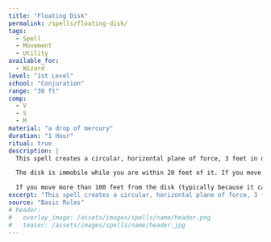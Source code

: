 ```yaml
---
title: "Floating Disk"
permalink: /spells/floating-disk/
tags:
  - Spell
  - Movement
  - Utility
available_for:
  - Wizard
level: "1st Level"
school: "Conjuration"
range: "30 ft"
comp:
  - V
  - S
  - M
material: "a drop of mercury"
duration: "1 Hour"
ritual: true
description: |
  This spell creates a circular, horizontal plane of force, 3 feet in diameter and 1 inch thick, that floats 3 feet above the ground in an unoccupied space of your choice that you can see within range. The disk remains for the duration, and can hold up to 500 pounds. If more weight is placed on it, the spell ends, and everything on the disk falls to the ground.

  The disk is immobile while you are within 20 feet of it. If you move more than 20 feet away from it, the disk follows you so that it remains within 20 feet of you. It can move across uneven terrain, up or down stairs, slopes and the like, but it can't cross an elevation change of 10 feet or more. For example, the disk can't move across a 10-foot-deep pit, nor could it leave such a pit if it was created at the bottom.

  If you move more than 100 feet from the disk (typically because it can't move around an obstacle to follow you), the spell ends.
excerpt: "This spell creates a circular, horizontal plane of force, 3 feet in diameter and 1 inch thick, that floats 3 feet above the ground."
source: "Basic Rules"
# header:
#   overlay_image: /assets/images/spells/name/header.png
#   teaser: /assets/images/spells/name/header.jpg
---
```

